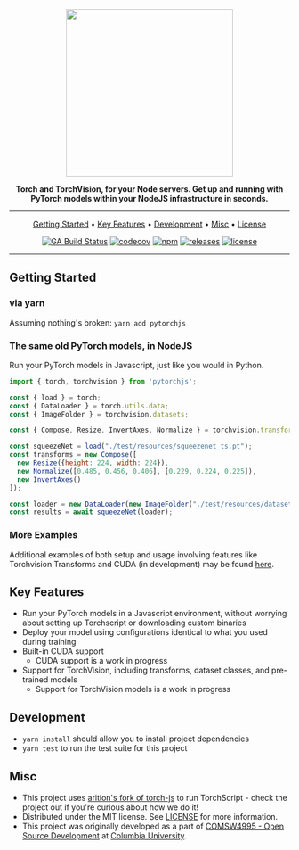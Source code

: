 <div align="center">

<img src="https://raw.githubusercontent.com/raghavmecheri/pytorchjs/master/assets/img/ptjs.png" width="300px">


**Torch and TorchVision, for your Node servers.
Get up and running with PyTorch models within your NodeJS infrastructure in seconds.**

---

<p align="center">
  <a href="#getting-started">Getting Started</a> •
  <a href="#key-features">Key Features</a> •
  <a href="#development">Development</a> •
  <a href="#misc">Misc</a> •
  <a href="#license">License</a>
</p>

[![GA Build Status](https://img.shields.io/github/workflow/status/raghavmecheri/ptjs/Push%20CICD?style=for-the-badge)](https://github.com/raghavmecheri/ptjs/actions)
[![codecov](https://img.shields.io/codecov/c/github/raghavmecheri/ptjs?style=for-the-badge)](https://img.shields.io/codecov/c/github/raghavmecheri/ptjs?style=for-the-badge)
[![npm](https://img.shields.io/npm/v/pytorchjs?style=for-the-badge)](https://www.npmjs.com/package/pytorchjs)
[![releases](https://img.shields.io/github/v/release/raghavmecheri/ptjs?sort=semver&style=for-the-badge)](https://img.shields.io/github/v/release/raghavmecheri/ptjs?sort=semver&style=for-the-badge)
[![license](https://img.shields.io/github/license/raghavmecheri/coms4995?style=for-the-badge)](https://github.com/raghavmecheri/ptjs/blob/master/LICENSE)

</div>

---

## Getting Started
### via yarn
Assuming nothing's broken: `yarn add pytorchjs`

### The same old PyTorch models, in NodeJS
Run your PyTorch models in Javascript, just like you would in Python.
```js
import { torch, torchvision } from 'pytorchjs';

const { load } = torch;
const { DataLoader } = torch.utils.data;
const { ImageFolder } = torchvision.datasets;

const { Compose, Resize, InvertAxes, Normalize } = torchvision.transforms;

const squeezeNet = load("./test/resources/squeezenet_ts.pt");
const transforms = new Compose([
  new Resize({height: 224, width: 224}),
  new Normalize([0.485, 0.456, 0.406], [0.229, 0.224, 0.225]),
  new InvertAxes()
]);

const loader = new DataLoader(new ImageFolder("./test/resources/dataset"), 1, transforms);
const results = await squeezeNet(loader);
```

### More Examples
Additional examples of both setup and usage involving features like Torchvision Transforms and CUDA (in development) may be found [here](https://github.com/raghavmecheri/pytorchjs/tree/master/examples/Usage).

## Key Features
* Run your PyTorch models in a Javascript environment, without worrying about setting up Torchscript or downloading custom binaries
* Deploy your model using configurations identical to what you used during training
* Built-in CUDA support
	* CUDA support is a work in progress
* Support for TorchVision, including transforms, dataset classes, and pre-trained models
	* Support for TorchVision models is a work in progress

## Development
 * ```yarn install``` should allow you to install project dependencies
 * ```yarn test``` to run the test suite for this project

## Misc
* This project uses [arition's fork of torch-js](https://github.com/arition/torch-js) to run TorchScript - check the project out if you're curious about how we do it!
* Distributed under the MIT license. See [LICENSE](./LICENSE) for more information.
* This project was originally developed as a part of [COMSW4995 - Open Source Development](http://www.cs.columbia.edu/~paine/4995/) at [Columbia University](https://www.columbia.edu/).
